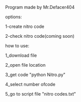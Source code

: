 Program made by Mr.Defacer404

options:

1-create nitro code

2-check nitro code(coming soon)

how to use:

1_download file

2_open file location

3_get code "python Nitro.py"

4_select number ofcode

5_go to script file "nitro codes.txt" 
